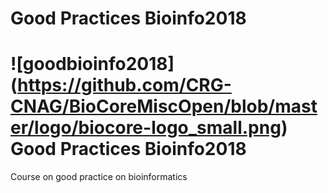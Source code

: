 # Good Practices Bioinfo2018
# ![goodbioinfo2018] (https://github.com/CRG-CNAG/BioCoreMiscOpen/blob/master/logo/biocore-logo_small.png) Good Practices Bioinfo2018
Course on good practice on bioinformatics


